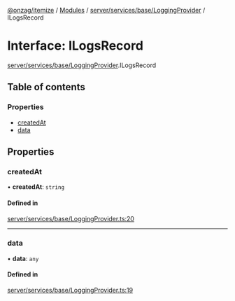 [@onzag/itemize](../README.md) / [Modules](../modules.md) / [server/services/base/LoggingProvider](../modules/server_services_base_LoggingProvider.md) / ILogsRecord

# Interface: ILogsRecord

[server/services/base/LoggingProvider](../modules/server_services_base_LoggingProvider.md).ILogsRecord

## Table of contents

### Properties

- [createdAt](server_services_base_LoggingProvider.ILogsRecord.md#createdat)
- [data](server_services_base_LoggingProvider.ILogsRecord.md#data)

## Properties

### createdAt

• **createdAt**: `string`

#### Defined in

[server/services/base/LoggingProvider.ts:20](https://github.com/onzag/itemize/blob/59702dd5/server/services/base/LoggingProvider.ts#L20)

___

### data

• **data**: `any`

#### Defined in

[server/services/base/LoggingProvider.ts:19](https://github.com/onzag/itemize/blob/59702dd5/server/services/base/LoggingProvider.ts#L19)
